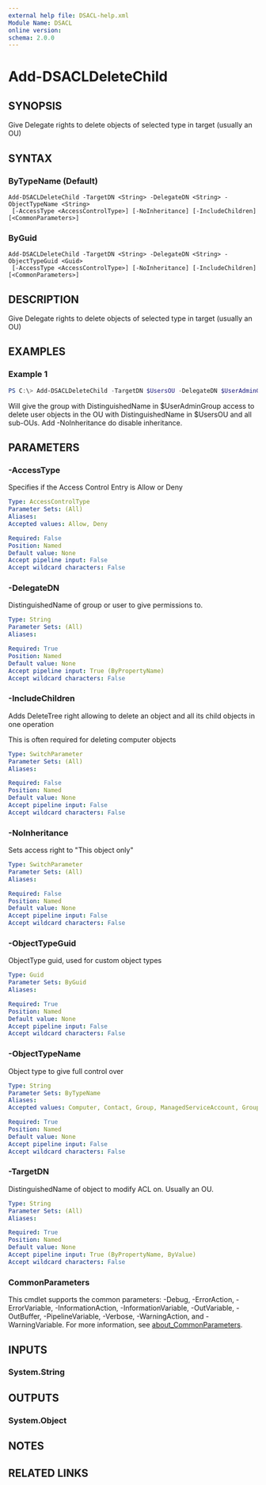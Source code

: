 ```yaml
---
external help file: DSACL-help.xml
Module Name: DSACL
online version:
schema: 2.0.0
---
```


# Add-DSACLDeleteChild

## SYNOPSIS
Give Delegate rights to delete objects of selected type in target (usually an OU)

## SYNTAX

### ByTypeName (Default)
```
Add-DSACLDeleteChild -TargetDN <String> -DelegateDN <String> -ObjectTypeName <String>
 [-AccessType <AccessControlType>] [-NoInheritance] [-IncludeChildren] [<CommonParameters>]
```

### ByGuid
```
Add-DSACLDeleteChild -TargetDN <String> -DelegateDN <String> -ObjectTypeGuid <Guid>
 [-AccessType <AccessControlType>] [-NoInheritance] [-IncludeChildren] [<CommonParameters>]
```

## DESCRIPTION
Give Delegate rights to delete objects of selected type in target (usually an OU)

## EXAMPLES

### Example 1
```powershell
PS C:\> Add-DSACLDeleteChild -TargetDN $UsersOU -DelegateDN $UserAdminGroup -ObjectTypeName User
```

Will give the group with DistinguishedName in $UserAdminGroup access to delete user objects in
the OU with DistinguishedName in $UsersOU and all sub-OUs. Add -NoInheritance do disable inheritance.

## PARAMETERS

### -AccessType
Specifies if the Access Control Entry is Allow or Deny

```yaml
Type: AccessControlType
Parameter Sets: (All)
Aliases:
Accepted values: Allow, Deny

Required: False
Position: Named
Default value: None
Accept pipeline input: False
Accept wildcard characters: False
```

### -DelegateDN
DistinguishedName of group or user to give permissions to.

```yaml
Type: String
Parameter Sets: (All)
Aliases:

Required: True
Position: Named
Default value: None
Accept pipeline input: True (ByPropertyName)
Accept wildcard characters: False
```

### -IncludeChildren
Adds DeleteTree right allowing to delete an object and all its child objects in one operation

This is often required for deleting computer objects

```yaml
Type: SwitchParameter
Parameter Sets: (All)
Aliases:

Required: False
Position: Named
Default value: None
Accept pipeline input: False
Accept wildcard characters: False
```

### -NoInheritance
Sets access right to "This object only"

```yaml
Type: SwitchParameter
Parameter Sets: (All)
Aliases:

Required: False
Position: Named
Default value: None
Accept pipeline input: False
Accept wildcard characters: False
```

### -ObjectTypeGuid
ObjectType guid, used for custom object types

```yaml
Type: Guid
Parameter Sets: ByGuid
Aliases:

Required: True
Position: Named
Default value: None
Accept pipeline input: False
Accept wildcard characters: False
```

### -ObjectTypeName
Object type to give full control over

```yaml
Type: String
Parameter Sets: ByTypeName
Aliases:
Accepted values: Computer, Contact, Group, ManagedServiceAccount, GroupManagedServiceAccount, User, All

Required: True
Position: Named
Default value: None
Accept pipeline input: False
Accept wildcard characters: False
```

### -TargetDN
DistinguishedName of object to modify ACL on. Usually an OU.

```yaml
Type: String
Parameter Sets: (All)
Aliases:

Required: True
Position: Named
Default value: None
Accept pipeline input: True (ByPropertyName, ByValue)
Accept wildcard characters: False
```

### CommonParameters
This cmdlet supports the common parameters: -Debug, -ErrorAction, -ErrorVariable, -InformationAction, -InformationVariable, -OutVariable, -OutBuffer, -PipelineVariable, -Verbose, -WarningAction, and -WarningVariable. For more information, see [about_CommonParameters](http://go.microsoft.com/fwlink/?LinkID=113216).

## INPUTS

### System.String

## OUTPUTS

### System.Object
## NOTES

## RELATED LINKS
